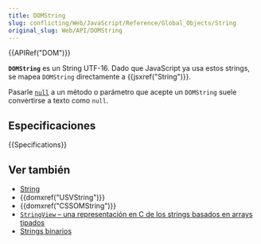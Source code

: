 ```yaml
---
title: DOMString
slug: conflicting/Web/JavaScript/Reference/Global_Objects/String
original_slug: Web/API/DOMString
---
```


{{APIRef("DOM")}}

**`DOMString`** es un String UTF-16. Dado que JavaScript ya usa estos strings, se mapea `DOMString` directamente a {{jsxref("String")}}.

Pasarle [`null`](/es/docs/Web/JavaScript/Reference/Operators/null) a un método o parámetro que acepte un `DOMString` suele convertirse a texto como `null`.

## Especificaciones

{{Specifications}}

## Ver también

- [String](/es/docs/Web/JavaScript/Reference/Global_Objects/String)
- {{domxref("USVString")}}
- {{domxref("CSSOMString")}}
- [`StringView` – una representación en C de los strings basados en arrays tipados](/es/docs/Web/JavaScript/Typed_arrays/String_view)
- [Strings binarios](/es/docs/Web/API/Window/btoa)
